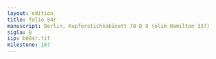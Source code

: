 ```yaml
---
layout: edition
title: folio 84r
manuscript: Berlin, Kupferstichkabinett 78 D 8 (olim Hamilton 337)
sigla: B
iip: b084r.tif
milestone: 167
---
```

